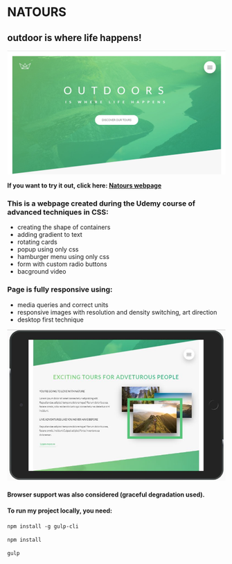 # NATOURS
## outdoor is where life happens!

![nature](github/webpage-desktop.jpg)


**If you want to try it out, click here: [Natours webpage](https://ulakrawczyk.github.io/Natours/)**

### This is a webpage created during the Udemy course of advanced techniques in CSS:
* creating the shape of containers
* adding gradient to text 
* rotating cards
* popup using only css
* hamburger menu using only css
* form with custom radio buttons
* bacground video

### Page is fully responsive using:
* media queries and correct units
* responsive images with resolution and density switching, art direction
* desktop first technique

![nature](github/webpage-mobile.jpg)

#### Browser support was also considered (graceful degradation used).

#### To run my project locally, you need:

`npm install -g gulp-cli`

`npm install`

`gulp`
